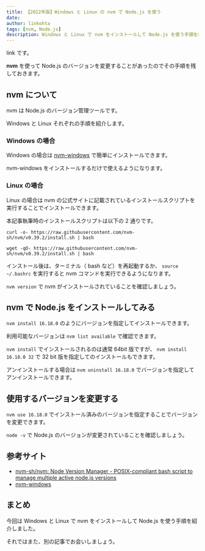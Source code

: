 ```yaml
---
title: 【2022年版】Windows と Linux の nvm で Node.js を使う
date: 
author: linkohta
tags: [nvm, Node.js]
description: Windows と Linux で nvm をインストールして Node.js を使う手順を紹介します。
---
```


link です。

**nvm** を使って Node.js のバージョンを変更することがあったのでその手順を残しておきます。

## nvm について

nvm は Node.js のバージョン管理ツールです。

Windows と Linux それぞれの手順を紹介します。

### Windows の場合

Windows の場合は [nvm-windows](https://github.com/coreybutler/nvm-windows/releases) で簡単にインストールできます。

nvm-windows をインストールするだけで使えるようになります。

### Linux の場合

Linux の場合は nvm の公式サイトに記載されているインストールスクリプトを実行することでインストールできます。

本記事執筆時のインストールスクリプトは以下の 2 通りです。

```:title=インストールスクリプト (curl)
curl -o- https://raw.githubusercontent.com/nvm-sh/nvm/v0.39.2/install.sh | bash
```

```:title=インストールスクリプト (wget)
wget -qO- https://raw.githubusercontent.com/nvm-sh/nvm/v0.39.2/install.sh | bash
```

インストール後は、ターミナル（ bash など）を再起動するか、 `source ~/.bashrc` を実行すると nvm コマンドを実行できるようになります。

`nvm version` で nvm がインストールされていることを確認しましょう。

## nvm で Node.js をインストールしてみる

`nvm install 16.18.0` のようにバージョンを指定してインストールできます。

利用可能なバージョンは `nvm list available` で確認できます。

`nvm install` でインストールされるのは通常 64bit 版ですが、 `nvm install 16.18.0 32` で 32 bit 版を指定してのインストールもできます。

アンインストールする場合は `nvm uninstall 16.18.0` でバージョンを指定してアンインストールできます。

## 使用するバージョンを変更する

`nvm use 16.18.0` でインストール済みのバージョンを指定することでバージョンを変更できます。

`node -v` で Node.js のバージョンが変更されていることを確認しましょう。

## 参考サイト

- [nvm-sh/nvm: Node Version Manager - POSIX-compliant bash script to manage multiple active node.js versions](https://github.com/nvm-sh/nvm)
- [nvm-windows](https://github.com/coreybutler/nvm-windows/releases)

## まとめ

今回は Windows と Linux で nvm をインストールして Node.js を使う手順を紹介しました。

それではまた、別の記事でお会いしましょう。